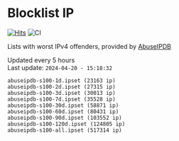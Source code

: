 # Blocklist IP

[![Hits](https://hits.seeyoufarm.com/api/count/incr/badge.svg?url=https%3A%2F%2Fgithub.com%2Fborestad%2Fblocklist-ip%2F&count_bg=%2379C83D&title_bg=%23555555&icon=&icon_color=%23E7E7E7&title=hits&edge_flat=false)](https://hits.seeyoufarm.com)  ![CI](https://img.shields.io/github/workflow/status/borestad/blocklist-ip/CI?style=flat-square)

Lists with worst IPv4 offenders, provided by [AbuseIPDB](https://www.abuseipdb.com/)

<!-- FOOTER-PLACEHOLDER -->
Updated every 5 hours<br>
Last update: `2024-04-20 - 15:18:32`
```
abuseipdb-s100-1d.ipset (23163 ip)
abuseipdb-s100-2d.ipset (27315 ip)
abuseipdb-s100-3d.ipset (30013 ip)
abuseipdb-s100-7d.ipset (35528 ip)
abuseipdb-s100-30d.ipset (58871 ip)
abuseipdb-s100-60d.ipset (80431 ip)
abuseipdb-s100-90d.ipset (103552 ip)
abuseipdb-s100-120d.ipset (124805 ip)
abuseipdb-s100-all.ipset (517314 ip)
```
